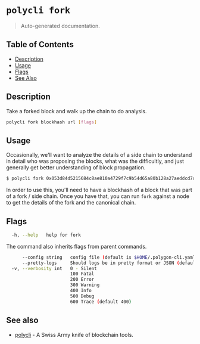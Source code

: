 # `polycli fork`

> Auto-generated documentation.

## Table of Contents

- [Description](#description)
- [Usage](#usage)
- [Flags](#flags)
- [See Also](#see-also)

## Description

Take a forked block and walk up the chain to do analysis.

```bash
polycli fork blockhash url [flags]
```

## Usage

Occasionally, we'll want to analyze the details of a side chain to understand in detail who was proposing the blocks, what was the difficultly, and just generally get better understanding of block propagation.

```bash
$ polycli fork 0x053d84d5215684c8ae810a4729f7c9b54d65a80b128a27aeddcd7dc295a0cebd https://polygon-rpc.com
```

In order to use this, you'll need to have a blockhash of a block that was part of a fork / side chain. Once you have that, you can run `fork` against a node to get the details of the fork and the canonical chain.

## Flags

```bash
  -h, --help   help for fork
```

The command also inherits flags from parent commands.

```bash
      --config string   config file (default is $HOME/.polygon-cli.yaml)
      --pretty-logs     Should logs be in pretty format or JSON (default true)
  -v, --verbosity int   0 - Silent
                        100 Fatal
                        200 Error
                        300 Warning
                        400 Info
                        500 Debug
                        600 Trace (default 400)
```

## See also

- [polycli](polycli.md) - A Swiss Army knife of blockchain tools.
